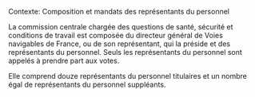 Contexte: Composition et mandats des représentants du personnel

La commission centrale chargée des questions de santé, sécurité et conditions de travail est composée du directeur général de Voies navigables de France, ou de son représentant, qui la préside et des représentants du personnel. Seuls les représentants du personnel sont appelés à prendre part aux votes.

Elle comprend douze représentants du personnel titulaires et un nombre égal de représentants du personnel suppléants.